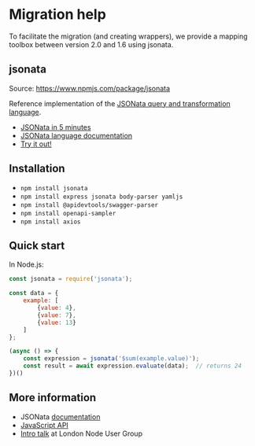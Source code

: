 # Migration help

To facilitate the migration (and creating wrappers), we provide a mapping toolbox between version 2.0 and 1.6 using jsonata.

## jsonata

Source: https://www.npmjs.com/package/jsonata

Reference implementation of the [JSONata query and transformation language](http://jsonata.org/).

* [JSONata in 5 minutes](https://www.youtube.com/embed/ZBaK40rtIBM)
* [JSONata language documentation](http://docs.jsonata.org/)
* [Try it out!](http://try.jsonata.org/)

## Installation

- `npm install jsonata`
- `npm install express jsonata body-parser yamljs`
- `npm install @apidevtools/swagger-parser`
- `npm install openapi-sampler`
- `npm install axios`

## Quick start

In Node.js:

```javascript
const jsonata = require('jsonata');

const data = {
    example: [
        {value: 4},
        {value: 7},
        {value: 13}
    ]
};

(async () => {
    const expression = jsonata('$sum(example.value)');
    const result = await expression.evaluate(data);  // returns 24
})()
```

## More information

* JSONata [documentation](http://docs.jsonata.org/)
* [JavaScript API](http://docs.jsonata.org/embedding-extending)
* [Intro talk](https://www.youtube.com/watch?v=TDWf6R8aqDo) at London Node User Group